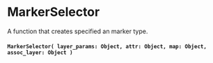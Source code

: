 # MarkerSelector
A function that creates specified an marker type.

#### `MarkerSelector( layer_params: Object, attr: Object, map: Object, assoc_layer: Object )`